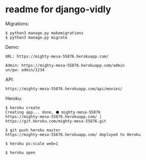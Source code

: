 # readme for django-vidly

Migrations:

    $ python3 manage.py makemigrations
    $ python3 manage.py migrate

Demo:

    URL: https://mighty-mesa-55876.herokuapp.com/

    Admin: https://mighty-mesa-55876.herokuapp.com/admin
    un/pw: admin/1234

API:

    https://mighty-mesa-55876.herokuapp.com/api/movies/

Heroku:

    $ heroku create
    Creating app... done, ⬢ mighty-mesa-55876
    https://mighty-mesa-55876.herokuapp.com/ | https://git.heroku.com/mighty-mesa-55876.git

    $ git push heroku master
    https://mighty-mesa-55876.herokuapp.com/ deployed to Heroku

    $ heroku ps:scale web=1

    $ heroku open
